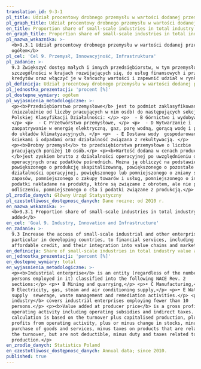 ```yaml
---
translation_id: 9-3-1
pl_title: Udział procentowy drobnego przemysłu w wartości dodanej przemysłu ogółem
pl_graph_title: Udział procentowy drobnego przemysłu w wartości dodanej przemysłu ogółem
en_title: Proportion share of small-scale industries in total industry value added
en_graph_title: Proportion share of small-scale industries in total industry value added
pl_nazwa_wskaznika: >-
  <b>9.3.1 Udział procentowy drobnego przemysłu w wartości dodanej przemysłu
  ogółem</b>
pl_cel: 'Cel 9. Przemysł, Innowacyjność, Infrastruktura'
pl_zadanie: >-
  9.3 Zwiększyć dostęp małych i innych przedsiębiorstw, w tym przemysłowych, w
  szczególności w krajach rozwijających się, do usług finansowych i przystępnych
  kredytów oraz włączyć je w łańcuchy wartości i zapewnić udział w rynku.
pl_definicja: Udział procentowy drobnego przemysłu w wartości dodanej przemysłu ogółem.
pl_jednostka_prezentacji: 'procent [%]'
pl_dostepne_wymiary: ogółem
pl_wyjasnienia_metodologiczne: >-
  <p><b>Przedsiębiorstwo przemysłowe</b> jest to podmiot zaklasyfikowany
  (niezależnie od liczby pracujących w nim osób) do następujących sekcji według
  Polskiej Klasyfikacji Działalności: </p> <p>  - B Górnictwo i wydobywanie,
  </p> <p>  - C Przetwórstwo przemysłowe, </p> <p>  - D Wytwarzanie i
  zaopatrywanie w energię elektryczną, gaz, parę wodną, gorącą wodę i powietrze
  do układów klimatyzacyjnych, </p> <p>  - E Dostawa wody  gospodarowanie
  ściekami i odpadami oraz działalność związana z rekultywacją. </p>
  <p><b>Drobny przemysł</b> to przedsiębiorstwa przemysłowe o liczbie
  pracujących poniżej 10 osób.</p> <p><b>Wartość dodana w cenach producenta
  </b>jest zyskiem brutto z działalności operacyjnej po uwzględnieniu dotacji
  operacyjnych oraz podatków pośrednich. Można ją obliczyć na podstawie obrotu
  powiększonego o produkcję skapitalizowaną, powiększonego o pozostałe zyski z
  działalności operacyjnej, powiększonego lub pomniejszonego o zmiany stanu
  zapasów, pomniejszonego o zakupy towarów i usług, pomniejszonego o inne
  podatki nakładane na produkty, które są związane z obrotem, ale nie podlegają
  odliczeniu, pomniejszonego o cła i podatki związane z produkcją.</p>
pl_zrodlo_danych: Główny Urząd Statystyczny
pl_czestotliwosc_dostępnosc_danych: Dane roczne; od 2010 r.
en_nazwa_wskaznika: >-
  <b>9.3.1 Proportion share of small-scale industries in total industry value
  added</b>
en_cel: 'Goal 9. Industry, Innovation and Infrastructure'
en_zadanie: >-
  9.3 Increase the access of small-scale industrial and other enterprises, in
  particular in developing countries, to financial services, including
  affordable credit, and their integration into value chains and markets
en_definicja: Share of small-scale industries in total industry value added.
en_jednostka_prezentacji: 'percent [%]'
en_dostepne_wymiary: total
en_wyjasnienia_metodologiczne: >-
  <p><b>Industrial enterprise</b> is an entity (regardless of the number of
  persons employed in it) classified into the following NACE Rev. 2
  sections:</p> <p>• B Mining and quarrying,</p> <p>• C Manufacturing,</p> <p>•
  D Electricity, gas, steam and air conditioning supply,</p> <p>• E Water
  supply  sewerage, waste management and remediation activities.</p> <p><b>Small
  industry</b> covers industrial enterprises employing fewer than 10
  persons.</p> <p><b>Value added at producer price</b> is a gross profit from
  operating activity including operating subsidies and indirect taxes. Its
  calculation is based on the turnover plus capitalised production, plus other
  profits from operating activity, plus or minus change in stocks, minus
  purchase of goods and services, minus taxes on products that are related to
  the turnover, but are not deductible, minus duty and taxes related to
  production.</p>
en_zrodlo_danych: Statistics Poland
en_czestotliwosc_dostępnosc_danych: Annual data; since 2010.
published: true
---
```

